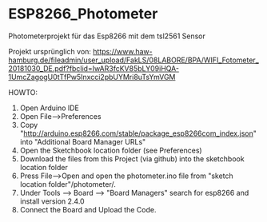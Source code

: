 # ESP8266_Photometer
Photometerprojekt für das Esp8266 mit dem tsl2561 Sensor

Projekt ursprünglich von:
https://www.haw-hamburg.de/fileadmin/user_upload/FakLS/08LABORE/BPA/WIFI_Fotometer_20181030_DE.pdf?fbclid=IwAR3fcKV85bLY09iHQA-1UmcZagogU0tTfPw5Inxcci2pbUYMri8uTsYmVGM


HOWTO:
1) Open Arduino IDE
2) Open File-->Preferences
3) Copy "http://arduino.esp8266.com/stable/package_esp8266com_index.json" into "Additional Board Manager URLs"
4) Open the Sketchbook location folder (see Preferences)
5) Download the files from this Project (via github) into the sketchbook location folder
6) Press File-->Open and open the photometer.ino file from "sketch location folder"/photometer/.
7) Under Tools --> Board --> "Board Managers" search for esp8266 and install version 2.4.0
8) Connect the Board and Upload the Code.